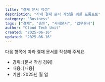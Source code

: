 ```yaml
---
title: "결재 문서 작성"
description: "사내 결재 문서 작성을 위한 프롬프트"
category: "Business"
tags: ["결재", "승인", "사내문서", "업무문서"]
author: "Cloud Tech Unit"
created: "2025-06-16"
updated: "2025-06-16"
---
```


다음 항목에 따라 결재 문서를 작성해 주세요.

* 경위: [문서 작성 경위]
* 내용: [내용]
* 기한: 2025년 월 일
